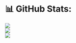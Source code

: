 # 📊 GitHub Stats:
![](https://github-readme-stats.vercel.app/api?username=Joroboro253&theme=radical&hide_border=false&include_all_commits=false&count_private=false)<br/>
![](https://github-readme-streak-stats.herokuapp.com/?user=Joroboro253&theme=radical&hide_border=false)<br/>
![](https://github-readme-stats.vercel.app/api/top-langs/?username=Joroboro253&theme=radical&hide_border=false&include_all_commits=false&count_private=false&layout=compact)
